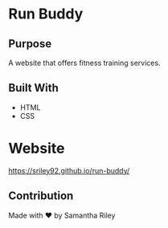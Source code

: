 # Run Buddy

## Purpose
A website that offers fitness training services.

## Built With
* HTML
* CSS

# Website
https://sriley92.github.io/run-buddy/

## Contribution
Made with ❤️ by Samantha Riley
